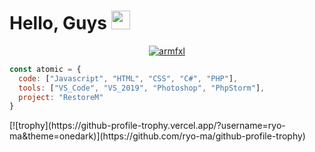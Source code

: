 # Hello, Guys <img src="https://github.com/AtomicWasTaken/Atomic/blob/main/wave.gif" width="30px">

<p align="center">
  <a href="https://github.com/atomicwastaken">
    <img src="https://angel-host.xyz/dpb/947582139514380338/theme-2.png" alt="armfxl"/>
     </a>
</p>

```javascript
const atomic = {
  code: ["Javascript", "HTML", "CSS", "C#", "PHP"],
  tools: ["VS_Code", "VS_2019", "Photoshop", "PhpStorm"],
  project: "RestoreM"
}
```

<div style="margin:auto;">
  [![trophy](https://github-profile-trophy.vercel.app/?username=ryo-ma&theme=onedark)](https://github.com/ryo-ma/github-profile-trophy)
 </div>
